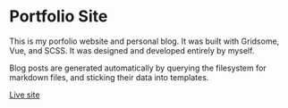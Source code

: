 # Portfolio Site

This is my porfolio website and personal blog. It was built with Gridsome, Vue, and SCSS.
It was designed and developed entirely by myself.

Blog posts are generated automatically by querying the filesystem for markdown files, and sticking their data into templates.

[Live site](https://www.walkermakes.com)
